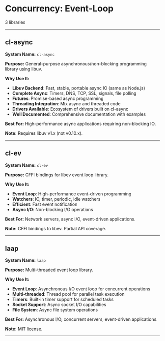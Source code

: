 # Concurrency: Event-Loop

3 libraries

---

## cl-async

**System Name:** `cl-async`

**Purpose:** General-purpose asynchronous/non-blocking programming library using libuv.

**Why Use It:**
- **Libuv Backend**: Fast, stable, portable async IO (same as Node.js)
- **Complete Async**: Timers, DNS, TCP, SSL, signals, file polling
- **Futures**: Promise-based async programming
- **Threading Integration**: Mix async and threaded code
- **Drivers Available**: Ecosystem of drivers built on cl-async
- **Well Documented**: Comprehensive documentation with examples

**Best For:** High-performance async applications requiring non-blocking IO.

**Note:** Requires libuv v1.x (not v0.10.x).

---


## cl-ev

**System Name:** `cl-ev`

**Purpose:** CFFI bindings for libev event loop library.

**Why Use It:**
- **Event Loop**: High-performance event-driven programming
- **Watchers**: IO, timer, periodic, idle watchers
- **Efficient**: Fast event notification
- **Async I/O**: Non-blocking I/O operations

**Best For:** Network servers, async I/O, event-driven applications.

**Note:** CFFI bindings to libev. Partial API coverage.

---


## laap

**System Name:** `laap`

**Purpose:** Multi-threaded event loop library.

**Why Use It:**
- **Event Loop**: Asynchronous I/O event loop for concurrent operations
- **Multi-threaded**: Thread pool for parallel task execution
- **Timers**: Built-in timer support for scheduled tasks
- **Socket Support**: Async socket I/O capabilities
- **File System**: Async file system operations

**Best For:** Asynchronous I/O, concurrent servers, event-driven applications.

**Note:** MIT license.

---


